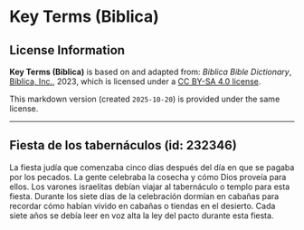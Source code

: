 # Key Terms (Biblica)

## License Information

**Key Terms (Biblica)** is based on and adapted from: _Biblica Bible Dictionary_, [Biblica, Inc.](https://www.biblica.com/), 2023, which is licensed under a [CC BY-SA 4.0 license](https://creativecommons.org/licenses/by-sa/4.0/legalcode.en).

This markdown version (created `2025-10-20`) is provided under the same license.



--------------------------------

## Fiesta de los tabernáculos (id: 232346)

La fiesta judía que comenzaba cinco días después del día en que se pagaba por los pecados. La gente celebraba la cosecha y cómo Dios proveía para ellos. Los varones israelitas debían viajar al tabernáculo o templo para esta fiesta. Durante los siete días de la celebración dormían en cabañas para recordar cómo habían vivido en cabañas o tiendas en el desierto. Cada siete años se debía leer en voz alta la ley del pacto durante esta fiesta.


